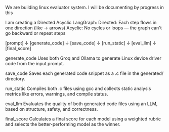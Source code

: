 We are building linux evaluator system. I will be documenting by progress in this 

I am creating a Directed Acyclic LangGraph:
Directed: Each step flows in one direction (like → arrows)
Acyclic: No cycles or loops — the graph can't go backward or repeat steps

[prompt] 
   ↓
[generate_code]
   ↓
[save_code]
   ↓
[run_static]
   ↓
[eval_llm]
   ↓
[final_score]

generate_code
Uses both Groq and Ollama to generate Linux device driver code from the input prompt.

save_code
Saves each generated code snippet as a .c file in the generated/ directory.

run_static
Compiles both .c files using gcc and collects static analysis metrics like errors, warnings, and compile status.

eval_llm
Evaluates the quality of both generated code files using an LLM, based on structure, safety, and correctness.

final_score
Calculates a final score for each model using a weighted rubric and selects the better-performing model as the winner.


